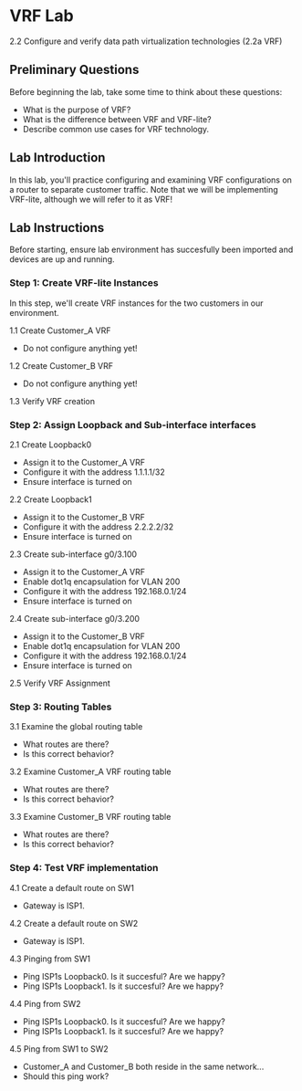 # VRF Lab
2.2 Configure and verify data path virtualization technologies (2.2a VRF)

## Preliminary Questions
Before beginning the lab, take some time to think about these questions:
- What is the purpose of VRF?
- What is the difference between VRF and VRF-lite?
- Describe common use cases for VRF technology.


## Lab Introduction
In this lab, you'll practice configuring and examining VRF configurations on a router to separate customer traffic. Note that we will be implementing VRF-lite, although we will refer to it as VRF!

## Lab Instructions
Before starting, ensure lab environment has succesfully been imported and devices are up and running.

### Step 1: Create VRF-lite Instances
In this step, we'll create VRF instances for the two customers in our environment.

1.1 Create Customer_A VRF
- Do not configure anything yet!

1.2 Create Customer_B VRF
- Do not configure anything yet!

1.3 Verify VRF creation

### Step 2: Assign Loopback and Sub-interface interfaces

2.1 Create Loopback0
- Assign it to the Customer_A VRF
- Configure it with the address 1.1.1.1/32
- Ensure interface is turned on

2.2 Create Loopback1
- Assign it to the Customer_B VRF
- Configure it with the address 2.2.2.2/32
- Ensure interface is turned on

2.3 Create sub-interface g0/3.100
- Assign it to the Customer_A VRF
- Enable dot1q encapsulation for VLAN 200
- Configure it with the address 192.168.0.1/24
- Ensure interface is turned on

2.4 Create sub-interface g0/3.200
- Assign it to the Customer_B VRF
- Enable dot1q encapsulation for VLAN 200
- Configure it with the address 192.168.0.1/24
- Ensure interface is turned on

2.5 Verify VRF Assignment

  
### Step 3: Routing Tables

3.1 Examine the global routing table
- What routes are there?
- Is this correct behavior?

3.2 Examine Customer_A VRF routing table
- What routes are there?
- Is this correct behavior?

3.3 Examine Customer_B VRF routing table
- What routes are there?
- Is this correct behavior?

### Step 4: Test VRF implementation

4.1 Create a default route on SW1
- Gateway is ISP1.

4.2 Create a default route on SW2
- Gateway is ISP1.

4.3 Pinging from SW1
- Ping ISP1s Loopback0. Is it succesful? Are we happy?
- Ping ISP1s Loopback1. Is it succesful? Are we happy?

4.4 Ping from SW2
- Ping ISP1s Loopback0. Is it succesful? Are we happy?
- Ping ISP1s Loopback1. Is it succesful? Are we happy?

4.5 Ping from SW1 to SW2
- Customer_A and Customer_B both reside in the same network...
- Should this ping work?
